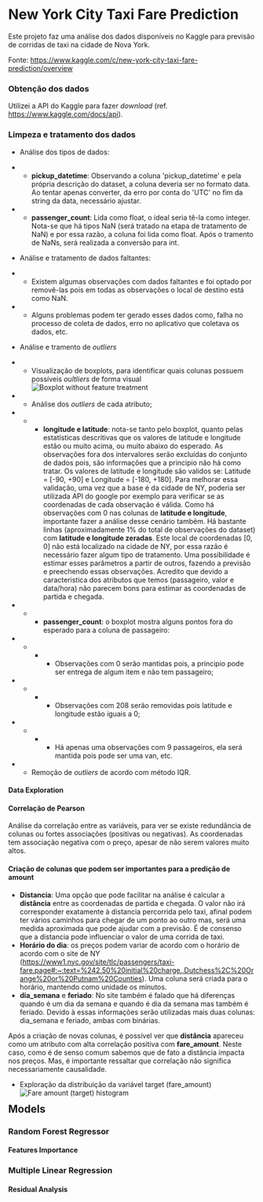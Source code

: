 # New York City Taxi Fare Prediction

Este projeto faz uma análise dos dados disponíveis no Kaggle para previsão de corridas de taxi na cidade de Nova York.

Fonte: https://www.kaggle.com/c/new-york-city-taxi-fare-prediction/overview

### Obtenção dos dados

Utilizei a API do Kaggle para fazer *download* (ref. https://www.kaggle.com/docs/api).

### Limpeza e tratamento dos dados

- Análise dos tipos de dados:
- - **pickup_datetime**: Observando a coluna 'pickup_datetime' e pela própria descrição do dataset, a coluna deveria ser no formato data. Ao tentar apenas converter, da erro por conta do 'UTC' no fim da string da data, necessário ajustar.
- - **passenger_count**: Lida como float, o ideal seria tê-la como integer. Nota-se que há tipos NaN (será tratado na etapa de tratamento de NaN) e por essa razão, a coluna foi lida como float. Após o tramento de NaNs, será realizada a conversão para int.

- Análise e tratamento de dados faltantes:
- - Existem algumas observações com dados faltantes e foi optado por removê-las pois em todas as observações o local de destino está como NaN.
- - Alguns problemas podem ter gerado esses dados como, falha no processo de coleta de dados, erro no aplicativo que coletava os dados, etc.

- Análise e tramento de *outliers*
- - Visualização de boxplots, para identificar quais colunas possuem possíveis *oultliers* de forma visual
<img src="figures/initial_boxplot_v5.png"
     alt="Boxplot without feature treatment"
     style="float: left; margin-right: 10px;" />

- - Análise dos *outliers* de cada atributo;
- - - **longitude e latitude**: nota-se tanto pelo boxplot, quanto pelas estatísticas descritivas que os valores de latitude e longitude estão ou muito acima, ou muito abaixo do esperado. As observações fora dos intervalores serão excluídas do conjunto de dados pois, são informações que a principio não há como tratar. Os valores de latitude e longitude são validos se: Latitude = [-90, +90] e Longitude = [-180, +180]. Para melhorar essa validação, uma vez que a base é da cidade de NY, poderia ser utilizada API do google por exemplo para verificar se as coordenadas de cada observação é válida. Como há observações com 0 nas colunas de **latitude e longitude**, importante fazer a análise desse cenário também. Há bastante linhas (aproximadamente 1% do total de observações do dataset) com **latitude e longitude zeradas**. Este local de coordenadas [0, 0] não está localizado na cidade de NY, por essa razão é necessário fazer algum tipo de tratamento. Uma possibilidade é estimar esses parâmetros a partir de outros, fazendo a previsão e preechendo essas observações. Acredito que devido a caracteristica dos atributos que temos (passageiro, valor e data/hora) não parecem bons para estimar as coordenadas de partida e chegada.
- - - **passenger_count**: o boxplot mostra alguns pontos fora do esperado para a coluna de passageiro:
- - - - Observações com 0 serão mantidas pois, a principio pode ser entrega de algum item e não tem passageiro;
- - - - Observações com 208 serão removidas pois latitude e longitude estão iguais a 0;
- - - - Há apenas uma observações com 9 passageiros, ela será mantida pois pode ser uma van, etc.
- - Remoção de *outliers* de acordo com método IQR.

#### Data Exploration
#### Correlação de Pearson
Análise da correlação entre as variáveis, para ver se existe redundância de colunas ou fortes associações (positivas ou negativas). As coordenadas tem associação negativa com o preço, apesar de não serem valores muito altos.

#### Criação de colunas que podem ser importantes para a predição de amount
- **Distancia**: Uma opção que pode facilitar na análise é calcular a **distância** entre as coordenadas de partida e chegada. O valor não irá corresponder exatamente à distancia percorrida pelo taxi, afinal podem ter vários caminhos para chegar de um ponto ao outro mas, será uma medida aproximada que pode ajudar com a previsão. É de consenso que a distancia pode influenciar o valor de uma corrida de taxi.
- **Horário do dia**: os preços podem variar de acordo com o horário de acordo com o site de NY (https://www1.nyc.gov/site/tlc/passengers/taxi-fare.page#:~:text=%242.50%20initial%20charge.,Dutchess%2C%20Orange%20or%20Putnam%20Counties). Uma coluna será criada para o horário, mantendo como unidade os minutos.
- **dia_semana** e **feriado**: No site também é falado que há diferenças quando é um dia da semana e quando é dia da semana mas também é feriado. Devido à essas informações serão utilizadas mais duas colunas: dia_semana e feriado, ambas com binárias.

Após a criação de novas colunas, é possível ver que **distância** apareceu como um atributo com alta correlação positiva com **fare_amount**. Neste caso, como é de senso comum sabemos que de fato a distância impacta nos preços. Mas, é importante ressaltar que correlação não significa necessariamente causalidade.


- Exploração da distribuição da variável target (fare_amount)
<img src="figures/hitst_fare_amount_v5.png"
     alt="Fare amount (target) histogram"
     style="float: left; margin-right: 10px;" />

<img src="figures/qqplot_fare_amount_v5.png"
     alt=""
     style="float: left; margin-right: 10px;" />

<img src="figures/corr_v5.png"
     alt=""
     style="float: left; margin-right: 10px;" />

## Models
### Random Forest Regressor
#### Features Importance
<img src="figures/rfr_features_importance_v5.png"
     alt=""
     style="float: left; margin-right: 10px;" />

### Multiple Linear Regression
#### Residual Analysis
<img src="figures/rlm_residuals_disp_v5.png"
     alt=""
     style="float: left; margin-right: 10px;" />

<img src="figures/rlm_residuals_dist_v5.png"
     alt=""
     style="float: left; margin-right: 10px;" />
